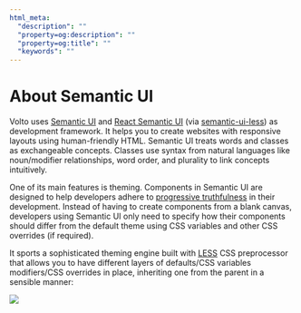 ```yaml
---
html_meta:
  "description": ""
  "property=og:description": ""
  "property=og:title": ""
  "keywords": ""
---
```


# About Semantic UI

Volto uses [Semantic UI](https://semantic-ui.com/) and
[React Semantic UI](https://react.semantic-ui.com)
(via [semantic-ui-less](https://github.com/Semantic-Org/Semantic-UI-LESS))
as development framework. It helps you to create websites with responsive
layouts using human-friendly HTML. Semantic UI treats words and classes as
exchangeable concepts. Classes use syntax from natural languages like
noun/modifier relationships, word order, and plurality to link concepts
intuitively.

One of its main features is theming. Components in Semantic UI are designed to
help developers adhere to
[progressive truthfulness](https://semantic-ui.com/usage/theming.html)
in their development. Instead of having to create components from a blank
canvas, developers using Semantic UI only need to specify how their components
should differ from the default theme using CSS variables and other CSS
overrides (if required).

It sports a sophisticated theming engine built with [LESS](https://lesscss.org/)
CSS preprocessor that allows you to have different layers of defaults/CSS
variables modifiers/CSS overrides in place, inheriting one from the parent in
a sensible manner:

![](semantictheming.png)
